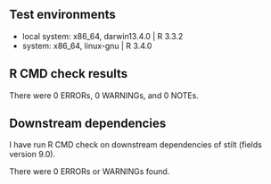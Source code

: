 ## Test environments
* local system: x86_64, darwin13.4.0 | R 3.3.2
* system: x86_64, linux-gnu | R 3.4.0 

## R CMD check results
There were 0 ERRORs, 0 WARNINGs, and 0 NOTEs.  

## Downstream dependencies
I have run R CMD check on downstream dependencies of stilt (fields version 9.0).

There were 0 ERRORs or WARNINGs found.
